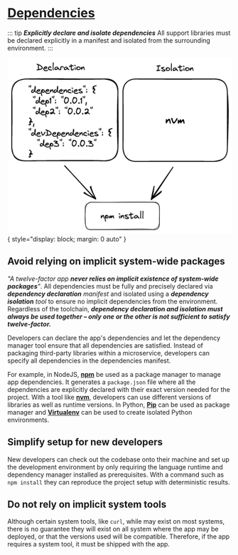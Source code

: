 # [Dependencies](https://12factor.net/dependencies)

::: tip ***Explicitly declare and isolate dependencies***
All support libraries must be declared explicitly in a manifest and isolated from the surrounding environment.
:::
<br>

![codebase-deploy](../assets/dependencies.png){ style="display: block; margin: 0 auto" }

## Avoid relying on implicit system-wide packages

*"A twelve-factor app **never relies on implicit existence of system-wide packages**"*. All dependencies must be fully and precisely declared via ***dependency declaration** manifest* and isolated using a ***dependency isolation** tool* to ensure no implicit dependencies from the environment.
Regardless of the toolchain, ***dependency declaration and isolation must always be used together – only one or the other is not sufficient to satisfy twelve-factor.***

Developers can declare the app's dependencies and let the dependency manager tool ensure that all dependencies are satisfied. Instead of packaging third-party libraries within a microservice, developers can specify all dependencies in the dependencies manifest.

For example, in NodeJS, [**npm**](https://www.npmjs.com/) be used as a package manager to manage app dependencies. It generates a ``package.json`` file where all the dependencies are explicitly declared with their exact version needed for the project. With a tool like [**nvm**](https://github.com/nvm-sh/nvm), developers can use different versions of libraries as well as runtime versions.
In Python, [**Pip**](https://pypi.org/project/pip/) can be used as package manager and [**Virtualenv**](https://virtualenv.pypa.io/en/latest/) can be used to create isolated Python environments.

## Simplify setup for new developers

New developers can check out the codebase onto their machine and set up the development environment by only requiring the language runtime and dependency manager installed as prerequisites. With a command such as ``npm install`` they can reproduce the project setup with deterministic results.

## Do not rely on implicit system tools

Although certain system tools, like ``curl``, while may exist on most systems, there is no guarantee they will exist on all system where the app may be deployed, or that the versions used will be compatible.
Therefore, if the app requires a system tool, it must be shipped with the app.
